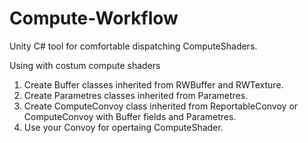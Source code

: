 # Compute-Workflow
Unity C# tool for comfortable dispatching ComputeShaders.

Using with costum compute shaders
1. Create Buffer classes inherited from RWBuffer and RWTexture.
2. Create Parametres classes inherited from Parametres.
3. Create ComputeConvoy class inherited from ReportableConvoy or ComputeConvoy with Buffer fields and Parametres.
4. Use your Convoy for opertaing ComputeShader.

